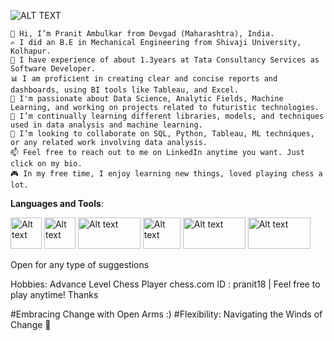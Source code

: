 ![ALT TEXT](https://www.ccu.edu/_files/images/cags/programs/data-analytics-degree.jpg)
    
    👋 Hi, I’m Pranit Ambulkar from Devgad (Maharashtra), India.
    ✍️ I did an B.E in Mechanical Engineering from Shivaji University, Kolhapur.
    🏢 I have experience of about 1.3years at Tata Consultancy Services as Software Developer.
    📊 I am proficient in creating clear and concise reports and dashboards, using BI tools like Tableau, and Excel.
    👀 I'm passionate about Data Science, Analytic Fields, Machine Learning, and working on projects related to futuristic technologies.
    🌱 I’m continually learning different libraries, models, and techniques used in data analysis and machine learning.
    💞️ I’m looking to collaborate on SQL, Python, Tableau, ML techniques, or any related work involving data analysis.
    📫 Feel free to reach out to me on LinkedIn anytime you want. Just click on my bio.
    🎮 In my free time, I enjoy learning new things, loved playing chess a lot.

**Languages and Tools**:

<img src="https://banner2.cleanpng.com/20180412/kye/kisspng-python-programming-language-computer-programming-language-5acfdc3636bac7.8891188615235717662242.jpg" alt="Alt text" width="50" height="50">  <img src="https://www.freepnglogos.com/uploads/logo-mysql-png/logo-mysql-mysql-logo-png-images-are-download-crazypng-21.png" alt="Alt text" width="50" height="50"> <img src="https://miro.medium.com/v2/resize:fit:1400/1*3GbLagVDPY9QKjjgB_Tfqw.png" alt="Alt text" width="100" height="50"> <img src="https://static.javatpoint.com/tutorial/matplotlib/images/matplotlib-tutorial.png" alt="Alt text" width="60" height="50"> <img src="https://miro.medium.com/v2/resize:fit:819/1*5VKgpRUCInBKmWBXFvSvvA.png" alt="Alt text" width="100" height="50"> <img src="" alt="Alt text" width="100" height="50"> 






Open for any type of suggestions

Hobbies: Advance Level Chess Player 
chess.com ID : pranit18 | Feel free to play anytime! Thanks

#Embracing Change with Open Arms :)
#Flexibility: Navigating the Winds of Change 🍃
